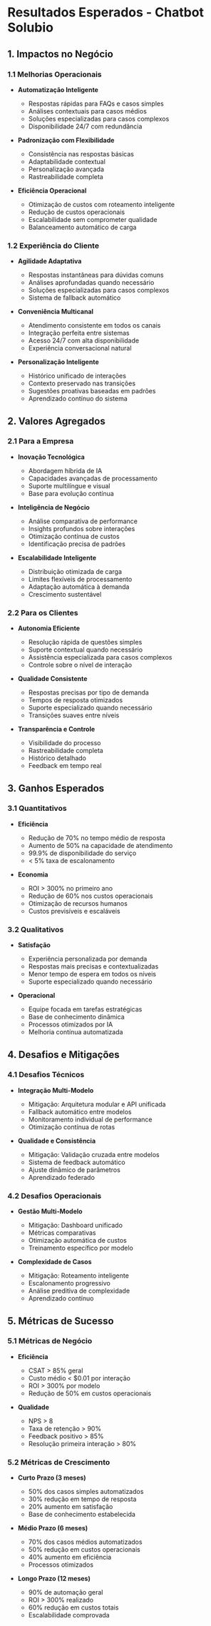 # Resultados Esperados - Chatbot Solubio

## 1. Impactos no Negócio

### 1.1 Melhorias Operacionais
- **Automatização Inteligente**
  - Respostas rápidas para FAQs e casos simples
  - Análises contextuais para casos médios
  - Soluções especializadas para casos complexos
  - Disponibilidade 24/7 com redundância

- **Padronização com Flexibilidade**
  - Consistência nas respostas básicas
  - Adaptabilidade contextual
  - Personalização avançada
  - Rastreabilidade completa

- **Eficiência Operacional**
  - Otimização de custos com roteamento inteligente
  - Redução de custos operacionais
  - Escalabilidade sem comprometer qualidade
  - Balanceamento automático de carga

### 1.2 Experiência do Cliente
- **Agilidade Adaptativa**
  - Respostas instantâneas para dúvidas comuns
  - Análises aprofundadas quando necessário
  - Soluções especializadas para casos complexos
  - Sistema de fallback automático

- **Conveniência Multicanal**
  - Atendimento consistente em todos os canais
  - Integração perfeita entre sistemas
  - Acesso 24/7 com alta disponibilidade
  - Experiência conversacional natural

- **Personalização Inteligente**
  - Histórico unificado de interações
  - Contexto preservado nas transições
  - Sugestões proativas baseadas em padrões
  - Aprendizado contínuo do sistema

## 2. Valores Agregados

### 2.1 Para a Empresa
- **Inovação Tecnológica**
  - Abordagem híbrida de IA
  - Capacidades avançadas de processamento
  - Suporte multilíngue e visual
  - Base para evolução contínua

- **Inteligência de Negócio**
  - Análise comparativa de performance
  - Insights profundos sobre interações
  - Otimização contínua de custos
  - Identificação precisa de padrões

- **Escalabilidade Inteligente**
  - Distribuição otimizada de carga
  - Limites flexíveis de processamento
  - Adaptação automática à demanda
  - Crescimento sustentável

### 2.2 Para os Clientes
- **Autonomia Eficiente**
  - Resolução rápida de questões simples
  - Suporte contextual quando necessário
  - Assistência especializada para casos complexos
  - Controle sobre o nível de interação

- **Qualidade Consistente**
  - Respostas precisas por tipo de demanda
  - Tempos de resposta otimizados
  - Suporte especializado quando necessário
  - Transições suaves entre níveis

- **Transparência e Controle**
  - Visibilidade do processo
  - Rastreabilidade completa
  - Histórico detalhado
  - Feedback em tempo real

## 3. Ganhos Esperados

### 3.1 Quantitativos
- **Eficiência**
  - Redução de 70% no tempo médio de resposta
  - Aumento de 50% na capacidade de atendimento
  - 99.9% de disponibilidade do serviço
  - < 5% taxa de escalonamento

- **Economia**
  - ROI > 300% no primeiro ano
  - Redução de 60% nos custos operacionais
  - Otimização de recursos humanos
  - Custos previsíveis e escaláveis

### 3.2 Qualitativos
- **Satisfação**
  - Experiência personalizada por demanda
  - Respostas mais precisas e contextualizadas
  - Menor tempo de espera em todos os níveis
  - Suporte especializado quando necessário

- **Operacional**
  - Equipe focada em tarefas estratégicas
  - Base de conhecimento dinâmica
  - Processos otimizados por IA
  - Melhoria contínua automatizada

## 4. Desafios e Mitigações

### 4.1 Desafios Técnicos
- **Integração Multi-Modelo**
  - Mitigação: Arquitetura modular e API unificada
  - Fallback automático entre modelos
  - Monitoramento individual de performance
  - Otimização contínua de rotas

- **Qualidade e Consistência**
  - Mitigação: Validação cruzada entre modelos
  - Sistema de feedback automático
  - Ajuste dinâmico de parâmetros
  - Aprendizado federado

### 4.2 Desafios Operacionais
- **Gestão Multi-Modelo**
  - Mitigação: Dashboard unificado
  - Métricas comparativas
  - Otimização automática de custos
  - Treinamento específico por modelo

- **Complexidade de Casos**
  - Mitigação: Roteamento inteligente
  - Escalonamento progressivo
  - Análise preditiva de complexidade
  - Aprendizado contínuo

## 5. Métricas de Sucesso

### 5.1 Métricas de Negócio
- **Eficiência**
  - CSAT > 85% geral
  - Custo médio < $0.01 por interação
  - ROI > 300% por modelo
  - Redução de 50% em custos operacionais

- **Qualidade**
  - NPS > 8
  - Taxa de retenção > 90%
  - Feedback positivo > 85%
  - Resolução primeira interação > 80%

### 5.2 Métricas de Crescimento
- **Curto Prazo (3 meses)**
  - 50% dos casos simples automatizados
  - 30% redução em tempo de resposta
  - 20% aumento em satisfação
  - Base de conhecimento estabelecida

- **Médio Prazo (6 meses)**
  - 70% dos casos médios automatizados
  - 50% redução em custos operacionais
  - 40% aumento em eficiência
  - Processos otimizados

- **Longo Prazo (12 meses)**
  - 90% de automação geral
  - ROI > 300% realizado
  - 60% redução em custos totais
  - Escalabilidade comprovada
